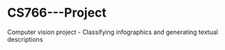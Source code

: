 # CS766---Project
Computer vision project - Classifying infographics and generating textual descriptions
